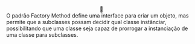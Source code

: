 <div align="center" style="display: inline_block"><br>
🎨
</div>
O padrão Factory Method define uma interface para criar um objeto, mas permite que a subclasses possam decidir qual classe instânciar, possibilitando que uma classe seja capaz de prorrogar a instanciação de uma classe para subclasses.

